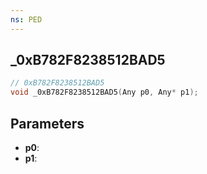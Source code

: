 ```yaml
---
ns: PED
---
```

## _0xB782F8238512BAD5

```c
// 0xB782F8238512BAD5
void _0xB782F8238512BAD5(Any p0, Any* p1);
```

## Parameters
* **p0**:
* **p1**:

